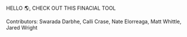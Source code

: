 HELLO 🌎, CHECK OUT THIS FINACIAL TOOL

Contributors: Swarada Darbhe, Calli Crase, Nate Elorreaga, Matt Whittle, Jared Wright